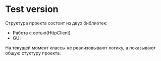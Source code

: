 # Test version

Структура проекта состоит из двух библиотек:

- Работа с сетью(HttpClient)
- GUI

На текущей момент классы не реализовывают логику, 
а показывают общую стуктуру проекта.

